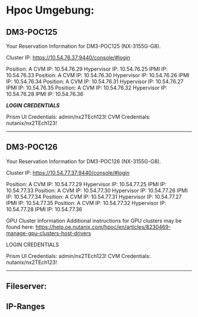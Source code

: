 # Hpoc Umgebung:

## DM3-POC125
Your Reservation Information for DM3-POC125 (NX-3155G-G8).

Cluster IP: https://10.54.76.37:9440/console/#login

Position: A CVM IP: 10.54.76.29 Hypervisor IP: 10.54.76.25 IPMI IP: 10.54.76.33
Position: A CVM IP: 10.54.76.30 Hypervisor IP: 10.54.76.26 IPMI IP: 10.54.76.34
Position: A CVM IP: 10.54.76.31 Hypervisor IP: 10.54.76.27 IPMI IP: 10.54.76.35
Position: A CVM IP: 10.54.76.32 Hypervisor IP: 10.54.76.28 IPMI IP: 10.54.76.36

***LOGIN CREDENTIALS***

Prism UI Credentials: admin/nx2TEch123!
CVM Credentials: nutanix/nx2TEch123!

---

## DM3-POC126

Your Reservation Information for DM3-POC126 (NX-3155G-G8).

Cluster IP: https://10.54.77.37:9440/console/#login

Position: A CVM IP: 10.54.77.29 Hypervisor IP: 10.54.77.25 IPMI IP: 10.54.77.33
Position: A CVM IP: 10.54.77.30 Hypervisor IP: 10.54.77.26 IPMI IP: 10.54.77.34
Position: A CVM IP: 10.54.77.31 Hypervisor IP: 10.54.77.27 IPMI IP: 10.54.77.35
Position: A CVM IP: 10.54.77.32 Hypervisor IP: 10.54.77.28 IPMI IP: 10.54.77.36


GPU Cluster Information
Additional instructions for GPU clusters may be found here: https://help.oe.nutanix.com/hpoc/en/articles/8230469-manage-gpu-clusters-host-drivers

LOGIN CREDENTIALS

Prism UI Credentials: admin/nx2TEch123!
CVM Credentials: nutanix/nx2TEch123!

---

## Fileserver:


## IP-Ranges

